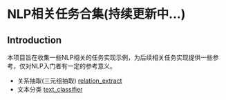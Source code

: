 # NLP相关任务合集(持续更新中...)
## Introduction
本项目旨在收集一些NLP相关的任务实现示例，为后续相关任务实现提供一些参考，仅对NLP入门者有一定的参考意义。
* 关系抽取(三元组抽取)  [relation_extract](https://github.com/xiaoxiong74/SomeNlp/tree/master/relation_extract)
* 文本分类 [text_classifier](https://github.com/xiaoxiong74/SomeNlp/tree/master/text_classifier)
